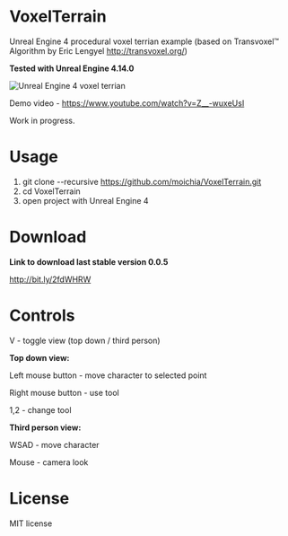 # VoxelTerrain
Unreal Engine 4 procedural voxel terrian example (based on Transvoxel™ Algorithm by Eric Lengyel http://transvoxel.org/)

**Tested with Unreal Engine 4.14.0**

![Unreal Engine 4 voxel terrian](http://media.indiedb.com/images/games/1/51/50197/ezgif.com-video-to-gif_2.gif)

Demo video - https://www.youtube.com/watch?v=Z__-wuxeUsI

Work in progress.

# Usage
1. git clone --recursive https://github.com/moichia/VoxelTerrain.git 
2. cd VoxelTerrain
5. open project with Unreal Engine 4

# Download
**Link to download last stable version 0.0.5** 

http://bit.ly/2fdWHRW

# Controls
V - toggle view (top down / third person)

**Top down view:**

Left mouse button - move character to selected point

Right mouse button - use tool 

1,2 - change tool

**Third person view:**

WSAD - move character

Mouse - camera look



# License
MIT license
